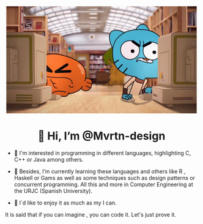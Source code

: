 <div id="header" align="center">
  <img src="https://github.com/Mvrtn-design/Mvrtn-design/blob/main/jugar-gumball.gif"/>
  <h1 align=center" >👋 Hi, I’m @Mvrtn-design</h1>
  
  </div>

- 👀 I'm interested in programming in different languages, highlighting C, C++ or Java among others. 

- 🌱 Besides, I’m currently learning these languages and others like R , Haskell or Gams as well as some techniques such as design patterns or concurrent programming. All this and more in Computer Engineering at the URJC (Spanish University).

- 💞️ I´d like to enjoy it as much as my I can.

It is said that if you can imagine , you can code it. Let's just prove it.
